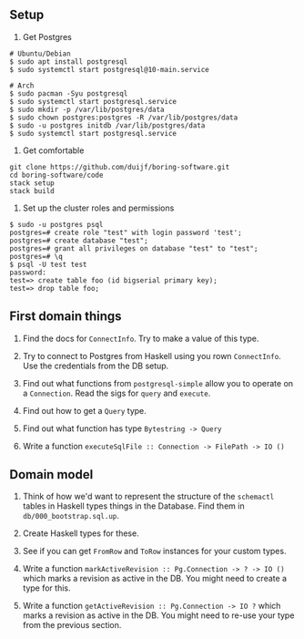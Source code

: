 ## Setup

1. Get Postgres

```
# Ubuntu/Debian
$ sudo apt install postgresql
$ sudo systemctl start postgresql@10-main.service

# Arch
$ sudo pacman -Syu postgresql
$ sudo systemctl start postgresql.service
$ sudo mkdir -p /var/lib/postgres/data
$ sudo chown postgres:postgres -R /var/lib/postgres/data
$ sudo -u postgres initdb /var/lib/postgres/data
$ sudo systemctl start postgresql.service
```

1. Get comfortable

```
git clone https://github.com/duijf/boring-software.git
cd boring-software/code
stack setup
stack build
```


1. Set up the cluster roles and permissions

```
$ sudo -u postgres psql
postgres=# create role "test" with login password 'test';
postgres=# create database "test";
postgres=# grant all privileges on database "test" to "test";
postgres=# \q
$ psql -U test test
password:
test=> create table foo (id bigserial primary key);
test=> drop table foo;
```

## First domain things

1. Find the docs for `ConnectInfo`. Try to make a value of this type.

1. Try to connect to Postgres from Haskell using you rown `ConnectInfo`. Use
the credentials from the DB setup.

1. Find out what functions from `postgresql-simple` allow you to operate on a
`Connection`. Read the sigs for `query` and `execute`.

1. Find out how to get a `Query` type.

1. Find out what function has type `Bytestring -> Query`

1. Write a function `executeSqlFile :: Connection -> FilePath -> IO ()`

## Domain model

1. Think of how we'd want to represent the structure of the `schemactl` tables
   in Haskell types things in the Database.  Find them in
   `db/000_bootstrap.sql.up`.

1. Create Haskell types for these.

1. See if you can get `FromRow` and `ToRow` instances for your custom types.

1. Write a function `markActiveRevision :: Pg.Connection -> ? -> IO ()` which
marks a revision as active in the DB. You might need to create a type for this.

1. Write a function `getActiveRevision :: Pg.Connection -> IO ?` which marks a
revision as active in the DB. You might need to re-use your type from the
previous section.
